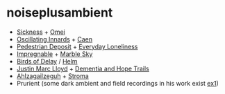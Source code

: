# noiseplusambient

* [Sickness](https://www.discogs.com/artist/73365-Sickness) + [Omei](https://www.discogs.com/artist/213380-Omei)
* [Oscillating Innards](https://www.discogs.com/artist/224617-Oscillating-Innards) + [Caen](https://www.discogs.com/artist/604827-Caen)
* [Pedestrian Deposit](https://www.discogs.com/artist/208051-Pedestrian-Deposit) + [Everyday Loneliness](https://www.discogs.com/artist/1446202-Everyday-Loneliness)
* [Impregnable](https://www.discogs.com/artist/337738-Impregnable) + [Marble Sky](https://www.discogs.com/artist/939589-Marble-Sky)
* [Birds of Delay](https://www.discogs.com/artist/437709-Birds-Of-Delay) / [Helm](https://www.discogs.com/artist/437709-Birds-Of-Delay)
* [Justin Marc Lloyd](https://www.discogs.com/artist/1833602-Justin-Marc-Lloyd) + [Dementia and Hope Trails](https://www.discogs.com/artist/1920358-Dementia-And-Hope-Trails)
* [Ahlzagailzeguh](https://www.discogs.com/artist/207081-Ahlzagailzehguh) + [Stroma](https://www.discogs.com/artist/1576191-Stroma-3)
* Prurient (some dark ambient and field recordings in his work exist [ex1](https://www.youtube.com/watch?v=cvyfB_Zo1m8))
